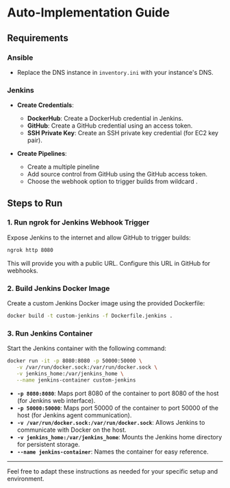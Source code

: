 
# Auto-Implementation Guide

## Requirements

### Ansible

- Replace the DNS instance in `inventory.ini` with your instance's DNS.

### Jenkins

- **Create Credentials**:
  - **DockerHub**: Create a DockerHub credential in Jenkins.
  - **GitHub**: Create a GitHub credential using an access token.
  - **SSH Private Key**: Create an SSH private key credential (for EC2 key pair).

- **Create Pipelines**:
  - Create a multiple pineline
  - Add source control from GitHub using the GitHub access token.
  - Choose the webhook option to trigger builds from wildcard .

## Steps to Run

### 1. Run ngrok for Jenkins Webhook Trigger

Expose Jenkins to the internet and allow GitHub to trigger builds:

```sh
ngrok http 8080
```

This will provide you with a public URL. Configure this URL in GitHub for webhooks.

### 2. Build Jenkins Docker Image

Create a custom Jenkins Docker image using the provided Dockerfile:

```sh
docker build -t custom-jenkins -f Dockerfile.jenkins .
```

### 3. Run Jenkins Container

Start the Jenkins container with the following command:

```sh
docker run -it -p 8080:8080 -p 50000:50000 \
   -v /var/run/docker.sock:/var/run/docker.sock \
   -v jenkins_home:/var/jenkins_home \
   --name jenkins-container custom-jenkins
```

- **`-p 8080:8080`**: Maps port 8080 of the container to port 8080 of the host (for Jenkins web interface).
- **`-p 50000:50000`**: Maps port 50000 of the container to port 50000 of the host (for Jenkins agent communication).
- **`-v /var/run/docker.sock:/var/run/docker.sock`**: Allows Jenkins to communicate with Docker on the host.
- **`-v jenkins_home:/var/jenkins_home`**: Mounts the Jenkins home directory for persistent storage.
- **`--name jenkins-container`**: Names the container for easy reference.

---

Feel free to adapt these instructions as needed for your specific setup and environment.

